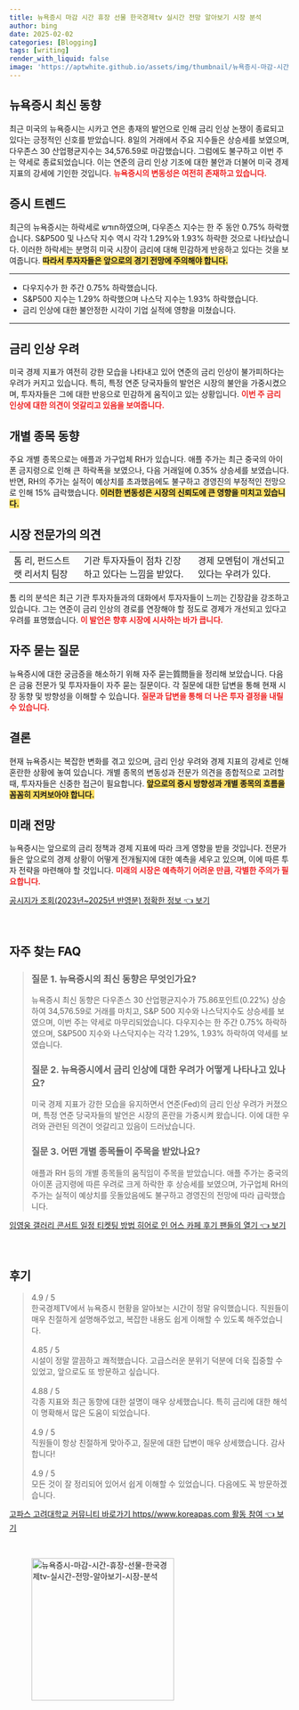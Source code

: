 ```yaml
---
title: 뉴욕증시 마감 시간 휴장 선물 한국경제tv 실시간 전망 알아보기 시장 분석
author: bing
date: 2025-02-02
categories: [Blogging]
tags: [writing]
render_with_liquid: false
image: 'https://aptwhite.github.io/assets/img/thumbnail/뉴욕증시-마감-시간-휴장-선물-한국경제tv-실시간-전망-알아보기-시장-분석.webp'
---
```



<h2 id='뉴욕증시_최신_동향'>뉴욕증시 최신 동향</h2>

<p>최근 미국의 뉴욕증시는 시카고 연은 총재의 발언으로 인해 금리 인상 논쟁이 종료되고 있다는 긍정적인 신호를 받았습니다. 8일의 거래에서 주요 지수들은 상승세를 보였으며, 다우존스 30 산업평균지수는 34,576.59로 마감했습니다. 그럼에도 불구하고 이번 주는 약세로 종료되었습니다. 이는 연준의 금리 인상 기조에 대한 불안과 더불어 미국 경제 지표의 강세에 기인한 것입니다. <b><span style="color: #ee2323;">뉴욕증시의 변동성은 여전히 존재하고 있습니다.</span></b></p>

<h2 id='증시_트렌드'>증시 트렌드</h2>

<p>최근의 뉴욕증시는 하락세로 חודש하였으며, 다우존스 지수는 한 주 동안 0.75% 하락했습니다. S&P500 및 나스닥 지수 역시 각각 1.29%와 1.93% 하락한 것으로 나타났습니다. 이러한 하락세는 분명히 미국 시장이 금리에 대해 민감하게 반응하고 있다는 것을 보여줍니다. <b><span style="background-color: #ffe066;">따라서 투자자들은 앞으로의 경기 전망에 주의해야 합니다.</span></b></p>

<hr />

<ul>
    <li>다우지수가 한 주간 0.75% 하락했습니다.</li>
    <li>S&P500 지수는 1.29% 하락했으며 나스닥 지수는 1.93% 하락했습니다.</li>
    <li>금리 인상에 대한 불안정한 시각이 기업 실적에 영향을 미쳤습니다.</li>
</ul>

<hr />

<h2 id='금리_인상_우려'>금리 인상 우려</h2>

<p>미국 경제 지표가 여전히 강한 모습을 나타내고 있어 연준의 금리 인상이 불가피하다는 우려가 커지고 있습니다. 특히, 특정 연준 당국자들의 발언은 시장의 불안을 가중시켰으며, 투자자들은 그에 대한 반응으로 민감하게 움직이고 있는 상황입니다. <b><span style="color: #ee2323;">이번 주 금리 인상에 대한 의견이 엇갈리고 있음을 보여줍니다.</span></b></p>

<h2 id='개별_종목_동향'>개별 종목 동향</h2>

<p>주요 개별 종목으로는 애플과 가구업체 RH가 있습니다. 애플 주가는 최근 중국의 아이폰 금지령으로 인해 큰 하락폭을 보였으나, 다음 거래일에 0.35% 상승세를 보였습니다. 반면, RH의 주가는 실적이 예상치를 초과했음에도 불구하고 경영진의 부정적인 전망으로 인해 15% 급락했습니다. <b><span style="background-color: #ffe066;">이러한 변동성은 시장의 신뢰도에 큰 영향을 미치고 있습니다.</span></b></p>

<h2 id='시장_전문가_의견'>시장 전문가의 의견</h2>

<table>
    <tr>
        <td>톰 리, 펀드스트랫 리서치 팀장</td>
        <td>기관 투자자들이 점차 긴장하고 있다는 느낌을 받았다.</td>
        <td>경제 모멘텀이 개선되고 있다는 우려가 있다.</td>
    </tr>
</table>

<p>톰 리의 분석은 최근 기관 투자자들과의 대화에서 투자자들이 느끼는 긴장감을 강조하고 있습니다. 그는 연준이 금리 인상의 경로를 연장해야 할 정도로 경제가 개선되고 있다고 우려를 표명했습니다. <b><span style="color: #ee2323;">이 발언은 향후 시장에 시사하는 바가 큽니다.</span></b></p>

<h2 id='자주_묻는_질문'>자주 묻는 질문</h2>

<p>뉴욕증시에 대한 궁금증을 해소하기 위해 자주 묻는質問들을 정리해 보았습니다. 다음은 금융 전문가 및 투자자들이 자주 묻는 질문이다. 각 질문에 대한 답변을 통해 현재 시장 동향 및 방향성을 이해할 수 있습니다. <b><span style="color: #ee2323;">질문과 답변을 통해 더 나은 투자 결정을 내릴 수 있습니다.</span></b></p>

<h2 id='결론'>결론</h2>

<p>현재 뉴욕증시는 복잡한 변화를 겪고 있으며, 금리 인상 우려와 경제 지표의 강세로 인해 혼란한 상황에 놓여 있습니다. 개별 종목의 변동성과 전문가 의견을 종합적으로 고려할 때, 투자자들은 신중한 접근이 필요합니다. <b><span style="background-color: #ffe066;">앞으로의 증시 방향성과 개별 종목의 흐름을 꼼꼼히 지켜보아야 합니다.</span></b></p>

<h2 id='미래_전망'>미래 전망</h2>

<p>뉴욕증시는 앞으로의 금리 정책과 경제 지표에 따라 크게 영향을 받을 것입니다. 전문가들은 앞으로의 경제 상황이 어떻게 전개될지에 대한 예측을 세우고 있으며, 이에 따른 투자 전략을 마련해야 할 것입니다. <b><span style="color: #ee2323;">미래의 시장은 예측하기 어려운 만큼, 각별한 주의가 필요합니다.</span></b></p>


<p><a class="click-button" title="공시지가 조회(2023년~2025년 반영분) 정확한 정보" href="https://aptwhite.github.io/posts/%EA%B3%B5%EC%8B%9C%EC%A7%80%EA%B0%80-%EC%A1%B0%ED%9A%8C(2023%EB%85%84~2025%EB%85%84-%EB%B0%98%EC%98%81%EB%B6%84)-%EC%A0%95%ED%99%95%ED%95%9C-%EC%A0%95%EB%B3%B4/" rel="dofollow">공시지가 조회(2023년~2025년 반영분) 정확한 정보 👈 보기</a></p><br>
<h2 id='자주_찾는_FAQ'>자주 찾는 FAQ</h2>
<div itemscope="" itemtype="https://schema.org/FAQPage"> 
<blockquote> 
<div itemscope="" itemprop="mainEntity" itemtype="https://schema.org/Question"> 
<h3 itemprop="name">질문 1. 뉴욕증시의 최신 동향은 무엇인가요?</h3> 
<div itemscope="" itemprop="acceptedAnswer" itemtype="https://schema.org/Answer"> 
<span itemprop="text"> 
<p>뉴욕증시 최신 동향은 다우존스 30 산업평균지수가 75.86포인트(0.22%) 상승하여 34,576.59로 거래를 마치고, S&P 500 지수와 나스닥지수도 상승세를 보였으며, 이번 주는 약세로 마무리되었습니다. 다우지수는 한 주간 0.75% 하락하였으며, S&P500 지수와 나스닥지수는 각각 1.29%, 1.93% 하락하여 약세를 보였습니다.</p> 
</span> 
</div> 
</div> 

<div itemscope="" itemprop="mainEntity" itemtype="https://schema.org/Question"> 
<h3 itemprop="name">질문 2. 뉴욕증시에서 금리 인상에 대한 우려가 어떻게 나타나고 있나요?</h3> 
<div itemscope="" itemprop="acceptedAnswer" itemtype="https://schema.org/Answer"> 
<span itemprop="text"> 
<p>미국 경제 지표가 강한 모습을 유지하면서 연준(Fed)의 금리 인상 우려가 커졌으며, 특정 연준 당국자들의 발언은 시장의 혼란을 가중시켜 왔습니다. 이에 대한 우려와 관련된 의견이 엇갈리고 있음이 드러났습니다.</p> 
</span> 
</div> 
</div> 

<div itemscope="" itemprop="mainEntity" itemtype="https://schema.org/Question"> 
<h3 itemprop="name">질문 3. 어떤 개별 종목들이 주목을 받았나요?</h3> 
<div itemscope="" itemprop="acceptedAnswer" itemtype="https://schema.org/Answer"> 
<span itemprop="text"> 
<p>애플과 RH 등의 개별 종목들의 움직임이 주목을 받았습니다. 애플 주가는 중국의 아이폰 금지령에 따른 우려로 크게 하락한 후 상승세를 보였으며, 가구업체 RH의 주가는 실적이 예상치를 웃돌았음에도 불구하고 경영진의 전망에 따라 급락했습니다.</p> 
</span> 
</div> 
</div> 
</blockquote> 
</div>
<p><a class="click-button" title="임영웅 갤러리 콘서트 일정 티켓팅 방법 히어로 인 어스 카페 후기 팬들의 열기" href="https://aptwhite.github.io/posts/%EC%9E%84%EC%98%81%EC%9B%85-%EA%B0%A4%EB%9F%AC%EB%A6%AC-%EC%BD%98%EC%84%9C%ED%8A%B8-%EC%9D%BC%EC%A0%95-%ED%8B%B0%EC%BC%93%ED%8C%85-%EB%B0%A9%EB%B2%95-%ED%9E%88%EC%96%B4%EB%A1%9C-%EC%9D%B8-%EC%96%B4%EC%8A%A4-%EC%B9%B4%ED%8E%98-%ED%9B%84%EA%B8%B0-%ED%8C%AC%EB%93%A4%EC%9D%98-%EC%97%B4%EA%B8%B0/" rel="dofollow">임영웅 갤러리 콘서트 일정 티켓팅 방법 히어로 인 어스 카페 후기 팬들의 열기 👈 보기</a></p><br>
<h2 id='후기'>후기</h2>
<div itemscope itemtype="https://schema.org/Product">
  <blockquote>
  <div itemprop="review" itemscope itemtype="https://schema.org/Review">
      <div itemprop="reviewRating" itemscope itemtype="https://schema.org/Rating"> <span itemprop="ratingValue">4.9</span> / <span itemprop="bestRating">5</span> </div>
      <span itemprop="reviewBody">한국경제TV에서 뉴욕증시 현황을 알아보는 시간이 정말 유익했습니다. 직원들이 매우 친절하게 설명해주었고, 복잡한 내용도 쉽게 이해할 수 있도록 해주었습니다.</span>
  </div>
  <br>
  <div itemprop="review" itemscope itemtype="https://schema.org/Review">
      <div itemprop="reviewRating" itemscope itemtype="https://schema.org/Rating"> <span itemprop="ratingValue">4.85</span> / <span itemprop="bestRating">5</span> </div>
      <span itemprop="reviewBody">시설이 정말 깔끔하고 쾌적했습니다. 고급스러운 분위기 덕분에 더욱 집중할 수 있었고, 앞으로도 또 방문하고 싶습니다.</span>
  </div>
  <br>
  <div itemprop="review" itemscope itemtype="https://schema.org/Review">
      <div itemprop="reviewRating" itemscope itemtype="https://schema.org/Rating"> <span itemprop="ratingValue">4.88</span> / <span itemprop="bestRating">5</span> </div>
      <span itemprop="reviewBody">각종 지표와 최근 동향에 대한 설명이 매우 상세했습니다. 특히 금리에 대한 해석이 명확해서 많은 도움이 되었습니다.</span>
  </div>
  <br>
  <div itemprop="review" itemscope itemtype="https://schema.org/Review">
      <div itemprop="reviewRating" itemscope itemtype="https://schema.org/Rating"> <span itemprop="ratingValue">4.9</span> / <span itemprop="bestRating">5</span> </div>
      <span itemprop="reviewBody">직원들이 항상 친절하게 맞아주고, 질문에 대한 답변이 매우 상세했습니다. 감사합니다!</span>
  </div>
  <br>
  <div itemprop="review" itemscope itemtype="https://schema.org/Review">
      <div itemprop="reviewRating" itemscope itemtype="https://schema.org/Rating"> <span itemprop="ratingValue">4.9</span> / <span itemprop="bestRating">5</span> </div>
      <span itemprop="reviewBody">모든 것이 잘 정리되어 있어서 쉽게 이해할 수 있었습니다. 다음에도 꼭 방문하겠습니다.</span>
  </div>
  </blockquote>
</div>
<p><a class="click-button" title="고파스 고려대학교 커뮤니티 바로가기 https//www.koreapas.com 활동 참여" href="https://aptwhite.github.io/posts/%EA%B3%A0%ED%8C%8C%EC%8A%A4-%EA%B3%A0%EB%A0%A4%EB%8C%80%ED%95%99%EA%B5%90-%EC%BB%A4%EB%AE%A4%EB%8B%88%ED%8B%B0-%EB%B0%94%EB%A1%9C%EA%B0%80%EA%B8%B0-httpswww.koreapas.com-%ED%99%9C%EB%8F%99-%EC%B0%B8%EC%97%AC/" rel="dofollow">고파스 고려대학교 커뮤니티 바로가기 https//www.koreapas.com 활동 참여 👈 보기</a></p><br>
<figure class="image"><img src="https://aptwhite.github.io/assets/img/thumbnail/뉴욕증시-마감-시간-휴장-선물-한국경제tv-실시간-전망-알아보기-시장-분석.webp" alt="뉴욕증시-마감-시간-휴장-선물-한국경제tv-실시간-전망-알아보기-시장-분석" width="256" height="256"></figure>